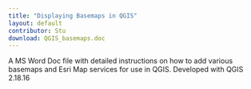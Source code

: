 ```yaml
---
title: "Displaying Basemaps in QGIS"
layout: default
contributor: Stu
download: QGIS_basemaps.doc
---
```

A MS Word Doc file with detailed instructions on how to add various basemaps and Esri Map services for use in QGIS. Developed with QGIS 2.18.16
